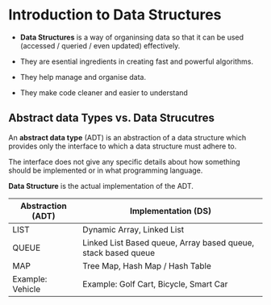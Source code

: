 # Introduction to Data Structures

- **Data Structures** is a way of organinsing data so that it can be used (accessed / queried / even updated) effectively.

- They are esential ingredients in creating fast and powerful algorithms.

- They help manage and organise data.

- They make code cleaner and easier to understand

## Abstract data Types vs. Data Strucutres

An **abstract data type** (ADT) is an abstraction of a data structure which provides only the interface to which a data structure must adhere to.

The interface does not give any specific details about how something should be implemented or in what programming language.

**Data Structure** is the actual implementation of the ADT.

| Abstraction (ADT) | Implementation (DS)                                           |
| ----------------- | ------------------------------------------------------------- |
| LIST              | Dynamic Array, Linked List                                    |
| QUEUE             | Linked List Based queue, Array based queue, stack based queue |
| MAP               | Tree Map, Hash Map / Hash Table                               |
| Example: Vehicle  | Example: Golf Cart, Bicycle, Smart Car                        |
